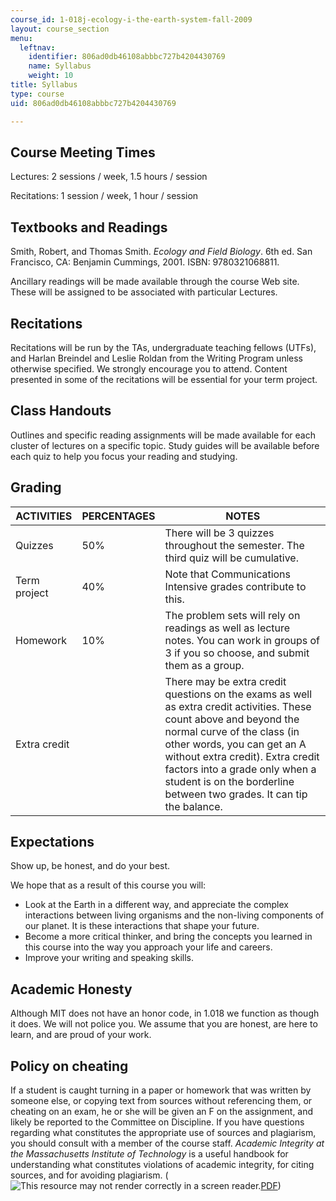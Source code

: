 ```yaml
---
course_id: 1-018j-ecology-i-the-earth-system-fall-2009
layout: course_section
menu:
  leftnav:
    identifier: 806ad0db46108abbbc727b4204430769
    name: Syllabus
    weight: 10
title: Syllabus
type: course
uid: 806ad0db46108abbbc727b4204430769

---
```


Course Meeting Times
--------------------

Lectures: 2 sessions / week, 1.5 hours / session

Recitations: 1 session / week, 1 hour / session

Textbooks and Readings
----------------------

Smith, Robert, and Thomas Smith. _Ecology and Field Biology_. 6th ed. San Francisco, CA: Benjamin Cummings, 2001. ISBN: 9780321068811.

Ancillary readings will be made available through the course Web site. These will be assigned to be associated with particular Lectures.

Recitations
-----------

Recitations will be run by the TAs, undergraduate teaching fellows (UTFs), and Harlan Breindel and Leslie Roldan from the Writing Program unless otherwise specified. We strongly encourage you to attend. Content presented in some of the recitations will be essential for your term project.

Class Handouts
--------------

Outlines and specific reading assignments will be made available for each cluster of lectures on a specific topic. Study guides will be available before each quiz to help you focus your reading and studying.

Grading
-------

| ACTIVITIES | PERCENTAGES | NOTES |
| --- | --- | --- |
| Quizzes | 50% | There will be 3 quizzes throughout the semester. The third quiz will be cumulative. |
| Term project | 40% | Note that Communications Intensive grades contribute to this. |
| Homework | 10% | The problem sets will rely on readings as well as lecture notes. You can work in groups of 3 if you so choose, and submit them as a group. |
| Extra credit | &nbsp; | There may be extra credit questions on the exams as well as extra credit activities. These count above and beyond the normal curve of the class (in other words, you can get an A without extra credit). Extra credit factors into a grade only when a student is on the borderline between two grades. It can tip the balance. 

Expectations
------------

Show up, be honest, and do your best.

We hope that as a result of this course you will:

*   Look at the Earth in a different way, and appreciate the complex interactions between living organisms and the non-living components of our planet. It is these interactions that shape your future.
*   Become a more critical thinker, and bring the concepts you learned in this course into the way you approach your life and careers.
*   Improve your writing and speaking skills.

Academic Honesty
----------------

Although MIT does not have an honor code, in 1.018 we function as though it does. We will not police you. We assume that you are honest, are here to learn, and are proud of your work.

Policy on cheating
------------------

If a student is caught turning in a paper or homework that was written by someone else, or copying text from sources without referencing them, or cheating on an exam, he or she will be given an F on the assignment, and likely be reported to the Committee on Discipline. If you have questions regarding what constitutes the appropriate use of sources and plagiarism, you should consult with a member of the course staff. _Academic Integrity at the Massachusetts Institute of Technology_ is a useful handbook for understanding what constitutes violations of academic integrity, for citing sources, and for avoiding plagiarism. (![This resource may not render correctly in a screen reader.](/images/inacessible.gif)[PDF](http://web.mit.edu/academicintegrity/handbook/handbook.pdf))